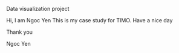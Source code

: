 Data visualization project


Hi, I am Ngoc Yen
This is my case study for TIMO.
Have a nice day


Thank you


Ngoc Yen 
